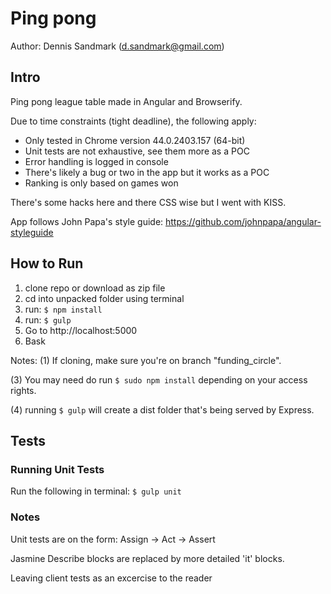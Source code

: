 # Ping pong

Author: Dennis Sandmark (d.sandmark@gmail.com)

## Intro
Ping pong league table made in Angular and Browserify.

Due to time constraints (tight deadline), the following apply:
* Only tested in Chrome version 44.0.2403.157 (64-bit)
* Unit tests are not exhaustive, see them more as a POC
* Error handling is logged in console
* There's likely a bug or two in the app but it works as a POC
* Ranking is only based on games won

There's some hacks here and there CSS wise but I went with KISS.

App follows John Papa's style guide: https://github.com/johnpapa/angular-styleguide

## How to Run
1. clone repo or download as zip file
2. cd into unpacked folder using terminal
3. run: `$ npm install`
4. run: `$ gulp`
5. Go to http://localhost:5000
6. Bask

Notes:
(1) If cloning, make sure you're on branch "funding_circle".

(3) You may need do run `$ sudo npm install` depending on your access rights.

(4) running `$ gulp` will create a dist folder that's being served by Express.

## Tests

### Running Unit Tests
Run the following in terminal: `$ gulp unit`

### Notes
Unit tests are on the form: Assign -> Act -> Assert

Jasmine Describe blocks are replaced by more detailed 'it' blocks.

Leaving client tests as an excercise to the reader
